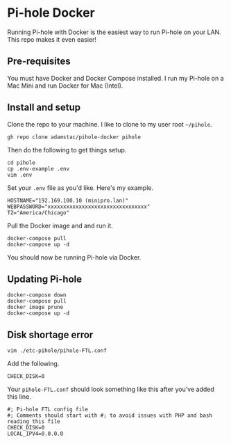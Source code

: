 # Pi-hole Docker

Running Pi-hole with Docker is the easiest way to run Pi-hole on your LAN. This repo makes it even easier!

## Pre-requisites

You must have Docker and Docker Compose installed. I run my Pi-hole on a Mac Mini and run Docker for Mac (Intel).

## Install and setup

Clone the repo to your machine. I like to clone to my user root `~/pihole`.

```
gh repo clone adamstac/pihole-docker pihole
```

Then do the following to get things setup.

```
cd pihole
cp .env-example .env
vim .env
```

Set your `.env` file as you'd like. Here's my example.

```
HOSTNAME="192.169.100.10 (minipro.lan)"
WEBPASSWORD="xxxxxxxxxxxxxxxxxxxxxxxxxxxxxxxx"
TZ="America/Chicago"
```

Pull the Docker image and and run it.

```
docker-compose pull
docker-compose up -d
```

You should now be running Pi-hole via Docker.

## Updating Pi-hole

```
docker-compose down
docker-compose pull
docker image prune
docker-compose up -d
```

## Disk shortage error

```
vim ./etc-pihole/pihole-FTL.conf
```

Add the following.

```
CHECK_DISK=0
```

Your `pihole-FTL.conf` should look something like this after you've added this line.

```
#; Pi-hole FTL config file
#; Comments should start with #; to avoid issues with PHP and bash reading this file
CHECK_DISK=0
LOCAL_IPV4=0.0.0.0
```
